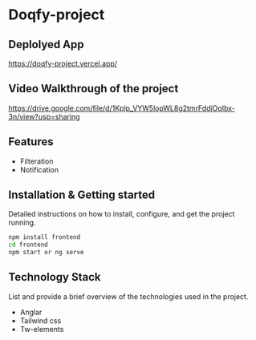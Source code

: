 # Doqfy-project

## Deplolyed App
https://doqfy-project.vercel.app/

## Video Walkthrough of the project
https://drive.google.com/file/d/1Kplp_VYW5lopWL8g2tmrFddjOqIbx-3n/view?usp=sharing
## Features

- Filteration
- Notification

## Installation & Getting started
Detailed instructions on how to install, configure, and get the project running.

```bash
npm install frontend
cd frontend
npm start or ng serve
```

## Technology Stack
List and provide a brief overview of the technologies used in the project.

- Anglar
- Tailwind css
- Tw-elements